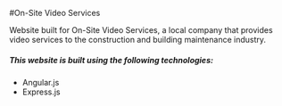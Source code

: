 
#On-Site Video Services

Website built for On-Site Video Services, a local company that provides video services to the construction and building maintenance industry.

##### This website is built using the following technologies:
- Angular.js
- Express.js
